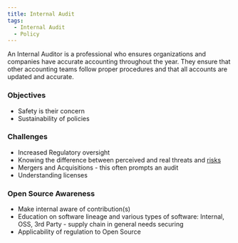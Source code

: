 ```yaml
---
title: Internal Audit
tags:
  - Internal Audit
  - Policy
---
```

An Internal Auditor is a professional who ensures organizations and companies have accurate accounting throughout the year. They ensure that other accounting teams follow proper procedures and that all accounts are updated and accurate.

### Objectives

- Safety is their concern
- Sustainability of policies

### Challenges

- Increased Regulatory oversight 
- Knowing the difference between perceived and real threats and [risks](https://osr.finos.org/docs/bok/Risks/Introduction)
- Mergers and Acquisitions - this often prompts an audit
- Understanding licenses

### Open Source Awareness

- Make internal aware of contribution(s)
- Education on software lineage and various types of software:  Internal, OSS, 3rd Party - supply chain in general needs securing
- Applicability of regulation to Open Source




<BokTagList tag="Internal Audit (Role)" filter="Activities" />
